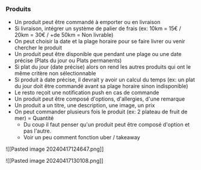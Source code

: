 
### **Produits**

- Un produit peut être commandé à emporter ou en livraison
- Si livraison, intégrer un système de palier de frais (ex: 10km = 15€ / 20km = 30€ / +de 50km = Non livrable)
- On peut choisir la date et la plage horaire pour se faire livrer ou venir chercher le produit
- Un produit peut être disponible que pendant une plage ou une date précise (Plats du jour ou Plats permanents) 
- Si plat du jour (date précise) alors on rend les autres produits qui ont le même critère non sélectionnable
- Si produit à date précise, il devrait y avoir un calcul du temps (ex: un plat du jour doit être commandé avant sa plage horaire sinon indisponible)
- Le resto reçoit une notification push en cas de commande
- Un produit peut être composé d'options, d'allergies, d'une remarque
- Un produit a un titre, une description, une image, un prix
- On peut commander plusieurs fois le produit (ex: 2 plateau de fruit de mer) = Quantité
	- Du coup il faut penser qu'un produit peut être composé d'option et pas l'autre. 
	- Voir un peu comment fonction uber / takeaway

![[Pasted image 20240417124647.png]]

![[Pasted image 20240417130108.png]]






